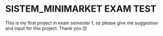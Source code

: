 # SISTEM_MINIMARKET EXAM TEST
This is my first project in exam semester 1, so please give me suggestion and input for this project. Thank you 😊
